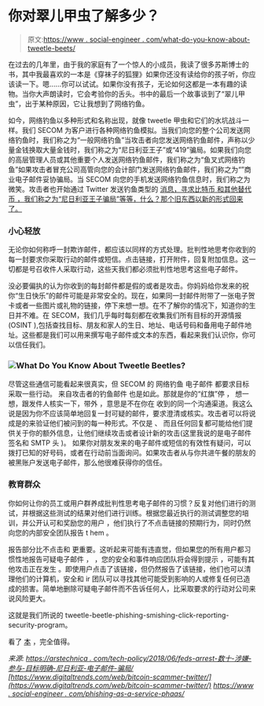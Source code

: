 # 你对翠儿甲虫了解多少？

> 原文:[https://www . social-engineer . com/what-do-you-know-about-tweetle-beets/](https://www.social-engineer.com/what-do-you-know-about-tweetle-beetles/)

在过去的几年里，由于我的家庭有了一个惊人的小成员，我读了很多苏斯博士的书，其中我最喜欢的一本是《穿袜子的狐狸》如果你还没有读给你的孩子听，你应该读一下。嗯……你可以试试。如果你没有孩子，无论如何这都是一本有趣的读物。当你大声朗读时，它会考验你的舌头。书中的最后一个故事谈到了“翠儿甲虫”，出于某种原因，它让我想到了网络钓鱼。

如今，网络钓鱼以多种形式和名称出现，就像 tweetle 甲虫和它们的水坑战斗一样。我们 SECOM 为客户进行各种网络钓鱼模拟。当我们向您的整个公司发送网络钓鱼时，我们称之为“一般网络钓鱼”当攻击者向您发送网络钓鱼邮件，声称以少量金钱换取大量金钱时，我们称之为“尼日利亚王子”或“419”骗局。如果我们向您的高层管理人员或其他重要个人发送网络钓鱼邮件，我们称之为“鱼叉式网络钓鱼”如果攻击者冒充公司高管向您的会计部门发送网络钓鱼邮件，我们称之为“[](https://arstechnica.com/tech-policy/2018/06/feds-arrest-dozens-allegedly-involved-in-targeted-nigerian-email-scams/)”商业电子邮件妥协骗局。当 SECOM 向您的手机发送网络钓鱼信息时，我们称之为微笑。攻击者也开始通过 Twitter 发送钓鱼类型的 [消息，寻求比特币 和其他替代币 ，我们称之为“尼日利亚王子骗局”等等，什么？那个旧东西以新的形式回来了。](https://www.digitaltrends.com/web/bitcoin-scammer-twitter/)

### 小心轻放

无论你如何称呼一封欺诈邮件，都应该以同样的方式处理。批判性地思考你收到的每一封要求你采取行动的邮件或短信。点击链接，打开附件，回复附加信息。这一切都是号召收件人采取行动，这些天我们都必须批判性地思考这些电子邮件。

没必要偏执的认为你收到的每封邮件都是假的或者是攻击。你妈妈给你发来的祝你“生日快乐”的邮件可能是非常安全的。现在，如果同一封邮件附带了一张电子贺卡或者一些图片或礼物的链接，停下来想一想。在不了解你的情况下，知道你的生日并不难。在 SECOM，我们几乎每时每刻都在收集我们所有目标的开源情报(OSINT ),包括查找目标、朋友和家人的生日、地址、电话号码和备用电子邮件地址。这些都是我们可以用来撰写电子邮件或文本的东西，看起来我们认识你，你可以信任我们。

### ![What Do You Know About Tweetle Beetles?](../Images/cb4e1af8ea475f1fc3250c04baf19a10.png "What Do You Know About Tweetle Beetles?")

尽管这些通信可能看起来很真实，但 SECOM 的 网络钓鱼 电子邮件 都要求目标采取一些行动。 来自攻击者的钓鱼邮件 也是如此。那就是你的“红旗”停 ， 想一想，跟发件人核实一下，带外 ，意思是不在你在 收到的同一个沟通渠道。我这么说是因为你不应该简单地回复一封可疑的邮件，要求澄清或核实。攻击者可以将说成是的来验证他们被问到的每一种形式。不仅是 、 而且任何回复都可能给他们提供关于你的额外信息，让他们继续攻击或者设计新的攻击(这里我说的是电子邮件签名和 SMTP 头 )。 如果你对朋友发来的电子邮件或短信的有效性有疑问，可以拨打已知的好号码，或者在行动前当面询问。如果攻击者从与你共进午餐的朋友的被黑账户发送电子邮件，那么他很难获得你的信任。

### 教育群众

你如何让你的员工或用户群养成批判性思考电子邮件的习惯？反复对他们进行[](https://www.social-engineer.com/phishing-as-a-service-phaas/)的测试，并根据这些测试的结果对他们进行训练。根据您最近执行的测试调整您的培训，并公开认可和奖励您的用户 ，他们执行了不点击链接的预期行为，同时仍然向您的内部安全团队报告 t hem 。

报告部分比不点击和 更重要。这听起来可能有违直觉，但如果您的所有用户都习惯性地报告可疑电子邮件 ， ，您的安全和事件响应团队将会得到提示 ，可能有其他攻击正在发生 。即使用户点击了该链接，但仍然报告了该链接，他们也可以清理他们的计算机，安全和 ir 团队可以寻找其他可能受到影响的人或修复任何已造成的损害。简单地删除可疑电子邮件而不告诉任何人，比采取要求的行动对公司来说风险更大。

这就是我们所说的 tweetle-beetle-phishing-smishing-click-reporting-security-program。

看了 [本](https://www.amazon.com/Fox-Socks-Seusss-Tongue-Tanglers/dp/0307931803) ，完全值得。

*来源:*
*[https://arstechnica . com/tech-policy/2018/06/feds-arrest-数十-涉嫌-参与-目标明确-尼日利亚-电子邮件-骗局/](https://arstechnica.com/tech-policy/2018/06/feds-arrest-dozens-allegedly-involved-in-targeted-nigerian-email-scams/)*
*[https://www.digitaltrends.com/web/bitcoin-scammer-twitter/](https://www.digitaltrends.com/web/bitcoin-scammer-twitter/)*
*[https://www . social-engineer . com/phishing-as-a-service-phaas/](https://www.social-engineer.com/phishing-as-a-service-phaas/)*